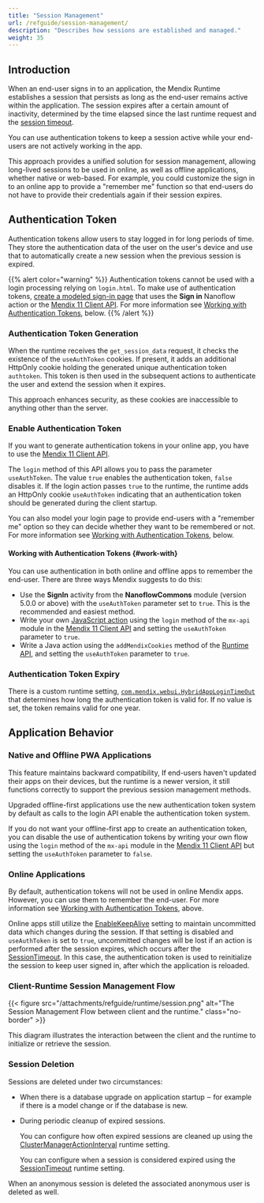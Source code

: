 ```yaml
---
title: "Session Management"
url: /refguide/session-management/
description: "Describes how sessions are established and managed."
weight: 35
---
```


## Introduction 

When an end-user signs in to an application, the Mendix Runtime establishes a session that persists as long as the end-user remains active within the application. The session expires after a certain amount of inactivity, determined by the time elapsed since the last runtime request and the [session timeout](/refguide/custom-settings/#SessionTimeout).

You can use authentication tokens to keep a session active while your end-users are not actively working in the app.

This approach provides a unified solution for session management, allowing long-lived sessions to be used in online, as well as offline applications, whether native or web-based. For example, you could customize the sign in to an online app to provide a "remember me" function so that end-users do not have to provide their credentials again if their session expires.

## Authentication Token

Authentication tokens allow users to stay logged in for long periods of time. They store the authentication data of the user on the user's device and use that to automatically create a new session when the previous session is expired.

{{% alert color="warning" %}}
Authentication tokens cannot be used with a login processing relying on `login.html`. To make use of authentication tokens, [create a modeled sign-in page](/refguide/mobile/using-mobile-capabilities/auth-users/#model-the-sign-in-page) that uses the **Sign in** Nanoflow action or the [Mendix 11 Client API](/apidocs-mxsdk/apidocs/client-api/#client-api). For more information see [Working with Authentication Tokens](#work-with), below.
{{% /alert %}}

### Authentication Token Generation

When the runtime receives the `get_session_data` request, it checks the existence of the `useAuthToken` cookies. If present, it adds an additional HttpOnly cookie holding the generated unique authentication token `authtoken`. This token is then used in the subsequent actions to authenticate the user and extend the session when it expires.

This approach enhances security, as these cookies are inaccessible to anything other than the server.

### Enable Authentication Token

If you want to generate authentication tokens in your online app, you have to use the [Mendix 11 Client API](/apidocs-mxsdk/apidocs/client-api/#client-api). 

The `login` method of this API allows you to pass the parameter `useAuthToken`. The value `true` enables the authentication token, `false` disables it. If the login action passes `true` to the runtime, the runtime adds an HttpOnly cookie `useAuthToken` indicating that an authentication token should be generated during the client startup. 

You can also model your login page to provide end-users with a "remember me" option so they can decide whether they want to be remembered or not. For more information see [Working with Authentication Tokens](#work-with), below.

#### Working with Authentication Tokens {#work-with}

You can use authentication in both online and offline apps to remember the end-user. There are three ways Mendix suggests to do this:

* Use the **SignIn** activity from the **NanoflowCommons** module (version 5.0.0 or above) with the `useAuthToken` parameter set to `true`. This is the recommended and easiest method.
* Write your own [JavaScript action](/refguide/javascript-actions/) using the `login` method of the `mx-api` module in the [Mendix 11 Client API](/apidocs-mxsdk/apidocs/client-api/#client-api) and setting the `useAuthToken` parameter to `true`.
* Write a Java action using the `addMendixCookies` method of the [Runtime API](/apidocs/runtime-api/), and setting the `useAuthToken` parameter to `true`.

### Authentication Token Expiry

There is a custom runtime setting, [`com.mendix.webui.HybridAppLoginTimeOut`](/refguide/custom-settings/#commendixwebuiHybridAppLoginTimeOut) that determines how long the authentication token is valid for. If no value is set, the token remains valid for one year.

## Application Behavior

### Native and Offline PWA Applications

This feature maintains backward compatibility, If end-users haven't updated their apps on their devices, but the runtime is a newer version, it still functions correctly to support the previous session management methods.

Upgraded offline-first applications use the new authentication token system by default as calls to the login API enable the authentication token system.

If you do not want your offline-first app to create an authentication token, you can disable the use of authentication tokens by writing your own flow using the `login` method of the `mx-api` module in the [Mendix 11 Client API](/apidocs-mxsdk/apidocs/client-api/#client-api) but setting the `useAuthToken` parameter to `false`.

### Online Applications

By default, authentication tokens will not be used in online Mendix apps. However, you can use them to remember the end-user. For more information see [Working with Authentication Tokens](#work-with), above.

Online apps still utilize the [EnableKeepAlive](/refguide/tricky-custom-runtime-settings/#session-duration) setting to maintain uncommitted data which changes during the session. If that setting is disabled and `useAuthToken` is set to `true`, uncommitted changes will be lost if an action is performed after the session expires, which occurs after the [SessionTimeout](https://github.com/refguide/custom-settings/#SessionTimeout). In this case, the authentication token is used to reinitialize the session to keep user signed in, after which the application is reloaded.

### Client-Runtime Session Management Flow

<!-- Diagram created here:
https://www.plantuml.com/plantuml/uml/bPB1Rjim44Jl-efjV7M3n4Lww2687TSd5oZgzbOWeAMnj91Cgikb7AVklnTI65iA3BGv211dXyCt8E-y6j6mhP9tMc0BMbS1kPXzuaksjH6pfRL9ornSiDczgvpGQ5UmecVm-1LWKz3lP9ggauMp6grN7s_ci-b9Nl4JQ7ALJ4NSRkZffAFdUXA5yrap9ndaUJ07wbMvdrK1oP8tMB95VpwQVlXyivYTPhq-_VbN8yefryPg3tKeluRvazIdCLryWStuaUuhXjKBCfxIxlTuni3zBLZbBMW5QI2TtNU_D9fVBoQBUM9IvSOeOinn7Nr9J7z_UnkLJxHqELlQiHOKFAP1Y--kXANkgg0Gyb1IHoe1IJol7z10UBCdBT06o9XIWL5qWeVtxEoOl6b0tEPqUcRKh8t7c7vQCZQZdN3SqaByY13jg9z3gNCbmr-UAoBjg_9AEVGX-X_QS-WST5eWBRleVkcOFwOC5RG5xW1pMCXB9Js22LGO3GQ4mRFDpp1VzYcUwLjaNxksFMinsDDo9uV3eVtUrDLi53A8AemdFDOioFvnUusfE6FTazjqQnEqEBLboygcugTpVLbV-lr_lIJ3g-VQKo9Vr_yEDWlRwYy0
-->

{{< figure src="/attachments/refguide/runtime/session.png" alt="The Session Management Flow between client and the runtime." class="no-border" >}}

This diagram illustrates the interaction between the client and the runtime to initialize or retrieve the session.

### Session Deletion

Sessions are deleted under two circumstances:

* When there is a database upgrade on application startup ‒ for example if there is a model change or if the database is new.
* During periodic cleanup of expired sessions.

    You can configure how often expired sessions are cleaned up using the [ClusterManagerActionInterval](/refguide/custom-settings/#ClusterManagerActionInterval) runtime setting.

    You can configure when a session is considered expired using the [SessionTimeout](/refguide/custom-settings/#SessionTimeout) runtime setting.

When an anonymous session is deleted the associated anonymous user is deleted as well.
